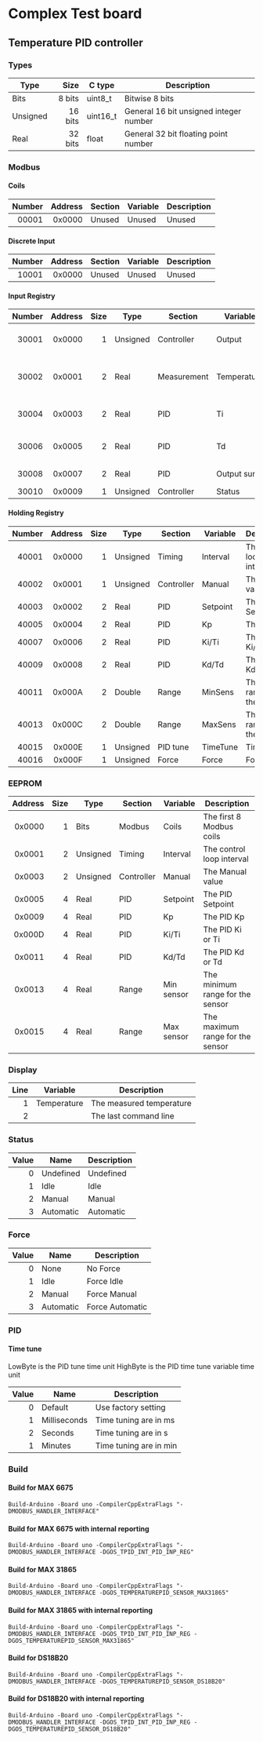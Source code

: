 # Complex Test board
## Temperature PID controller

### Types

| Type     | Size    | C type   | Description                            |
|----------|--------:|----------|----------------------------------------|
| Bits     |  8 bits | uint8_t  | Bitwise 8 bits                         |
| Unsigned | 16 bits | uint16_t | General 16 bit unsigned integer number |
| Real     | 32 bits | float    | General 32 bit floating point number   |

### Modbus

#### Coils

| Number | Address | Section | Variable | Description |
|-------:|--------:|---------|----------|-------------|
|  00001 |  0x0000 | Unused  | Unused   | Unused      |

#### Discrete Input

| Number | Address | Section | Variable | Description |
|-------:|--------:|---------|----------|-------------|
|  10001 |  0x0000 | Unused  | Unused   | Unused      |

#### Input Registry

| Number | Address | Size | Type     | Section     | Variable    | Description                     |
|-------:|--------:|-----:|----------|-------------|-------------|---------------------------------|
|  30001 |  0x0000 |    1 | Unsigned | Controller  | Output      | The Manual or Controller output |
|  30002 |  0x0001 |    2 | Real     | Measurement | Temperature | The Measured Temperature in °C  |
|  30004 |  0x0003 |    2 | Real     | PID         | Ti          | The Ki * time from the tuning   |
|  30006 |  0x0005 |    2 | Real     | PID         | Td          | The Kd / time from the tuning   |
|  30008 |  0x0007 |    2 | Real     | PID         | Output sum  | The internal output sum         |
|  30010 |  0x0009 |    1 | Unsigned | Controller  | Status      | The Status                      |

#### Holding Registry

| Number | Address | Size | Type     | Section    | Variable | Description               |
|-------:|--------:|-----:|----------|------------|----------|---------------------------|
|  40001 |  0x0000 |    1 | Unsigned | Timing     | Interval | The control loop interval |
|  40002 |  0x0001 |    1 | Unsigned | Controller | Manual   | The Manual value          |
|  40003 |  0x0002 |    2 | Real     | PID        | Setpoint | The PID Setpoint          |
|  40005 |  0x0004 |    2 | Real     | PID        | Kp       | The PID Kp                |
|  40007 |  0x0006 |    2 | Real     | PID        | Ki/Ti    | The PID Ki/Ti             |
|  40009 |  0x0008 |    2 | Real     | PID        | Kd/Td    | The PID Kd/Td             |
|  40011 |  0x000A |    2 | Double   | Range      | MinSens  | The min range for the sens|
|  40013 |  0x000C |    2 | Double   | Range      | MaxSens  | The max range for the sens|
|  40015 |  0x000E |    1 | Unsigned | PID tune   | TimeTune | Time tune                 |
|  40016 |  0x000F |    1 | Unsigned | Force      | Force    | Force mode                |


### EEPROM

| Address | Size | Type     | Section    | Variable   | Description                      |
|--------:|-----:|----------|------------|------------|----------------------------------|
| 0x0000  |    1 | Bits     | Modbus     | Coils      | The first 8 Modbus coils         |
| 0x0001  |    2 | Unsigned | Timing     | Interval   | The control loop interval        |
| 0x0003  |    2 | Unsigned | Controller | Manual     | The Manual value                 |
| 0x0005  |    4 | Real     | PID        | Setpoint   | The PID Setpoint                 |
| 0x0009  |    4 | Real     | PID        | Kp         | The PID Kp                       |
| 0x000D  |    4 | Real     | PID        | Ki/Ti      | The PID Ki or Ti                 |
| 0x0011  |    4 | Real     | PID        | Kd/Td      | The PID Kd or Td                 |
| 0x0013  |    4 | Real     | Range      | Min sensor | The minimum range for the sensor |
| 0x0015  |    4 | Real     | Range      | Max sensor | The maximum range for the sensor |


### Display

| Line | Variable    | Description               |
|-----:|-------------|---------------------------|
|    1 | Temperature | The measured temperature  |
|    2 |             | The last command line     |


### Status

| Value | Name      | Description |
|------:|-----------|-------------|
|     0 | Undefined | Undefined   |
|     1 | Idle      | Idle        |
|     2 | Manual    | Manual      |
|     3 | Automatic | Automatic   |


### Force

| Value | Name      | Description     |
|------:|-----------|-----------------|
|     0 | None      | No Force        |
|     1 | Idle      | Force Idle      |
|     2 | Manual    | Force Manual    |
|     3 | Automatic | Force Automatic |


### PID

#### Time tune

LowByte is the PID tune time unit
HighByte is the PID time tune variable time unit

| Value | Name         | Description               |
|------:|--------------|---------------------------|
|     0 | Default      | Use factory setting       |
|     1 | Milliseconds | Time tuning are in ms     |
|     2 | Seconds      | Time tuning are in s      |
|     1 | Minutes      | Time tuning are in min    |


### Build

#### Build for MAX 6675

`Build-Arduino -Board uno -CompilerCppExtraFlags "-DMODBUS_HANDLER_INTERFACE"`

#### Build for MAX 6675 with internal reporting

`Build-Arduino -Board uno -CompilerCppExtraFlags "-DMODBUS_HANDLER_INTERFACE -DGOS_TPID_INT_PID_INP_REG"`

#### Build for MAX 31865

`Build-Arduino -Board uno -CompilerCppExtraFlags "-DMODBUS_HANDLER_INTERFACE -DGOS_TEMPERATUREPID_SENSOR_MAX31865"`

#### Build for MAX 31865 with internal reporting

`Build-Arduino -Board uno -CompilerCppExtraFlags "-DMODBUS_HANDLER_INTERFACE -DGOS_TPID_INT_PID_INP_REG -DGOS_TEMPERATUREPID_SENSOR_MAX31865"`

#### Build for DS18B20

`Build-Arduino -Board uno -CompilerCppExtraFlags "-DMODBUS_HANDLER_INTERFACE -DGOS_TEMPERATUREPID_SENSOR_DS18B20"`

#### Build for DS18B20 with internal reporting

`Build-Arduino -Board uno -CompilerCppExtraFlags "-DMODBUS_HANDLER_INTERFACE -DGOS_TPID_INT_PID_INP_REG -DGOS_TEMPERATUREPID_SENSOR_DS18B20"`
